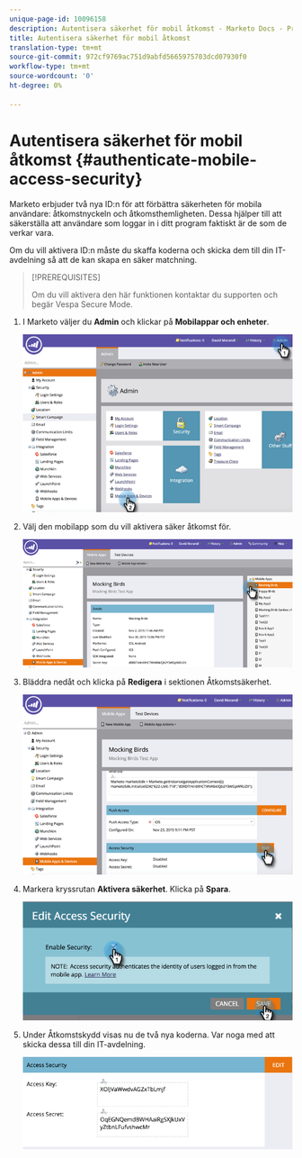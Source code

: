 ```yaml
---
unique-page-id: 10096158
description: Autentisera säkerhet för mobil åtkomst - Marketo Docs - Produktdokumentation
title: Autentisera säkerhet för mobil åtkomst
translation-type: tm+mt
source-git-commit: 972cf9769ac751d9abfd5665975703dcd07930f0
workflow-type: tm+mt
source-wordcount: '0'
ht-degree: 0%

---
```



# Autentisera säkerhet för mobil åtkomst {#authenticate-mobile-access-security}

Marketo erbjuder två nya ID:n för att förbättra säkerheten för mobila användare: åtkomstnyckeln och åtkomsthemligheten. Dessa hjälper till att säkerställa att användare som loggar in i ditt program faktiskt är de som de verkar vara.

Om du vill aktivera ID:n måste du skaffa koderna och skicka dem till din IT-avdelning så att de kan skapa en säker matchning.

>[!PREREQUISITES]
>
>Om du vill aktivera den här funktionen kontaktar du supporten och begär Vespa Secure Mode.

1. I Marketo väljer du **Admin** och klickar på **Mobilappar och enheter**.

   ![](assets/image2015-12-1-14-3a36-3a30.png)

1. Välj den mobilapp som du vill aktivera säker åtkomst för.

   ![](assets/image2015-12-2-10-3a18-3a6.png)

1. Bläddra nedåt och klicka på **Redigera** i sektionen Åtkomstsäkerhet.

   ![](assets/image2015-12-1-14-3a41-3a37.png)

1. Markera kryssrutan **Aktivera säkerhet**. Klicka på **Spara**.

   ![](assets/image2015-12-1-14-3a54-3a0.png)

1. Under Åtkomstskydd visas nu de två nya koderna. Var noga med att skicka dessa till din IT-avdelning.

   ![](assets/image2015-12-1-14-3a57-3a34.png)

